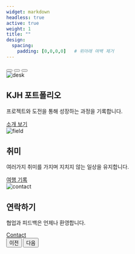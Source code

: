 ```yaml
---
widget: markdown
headless: true
active: true
weight: 1
title: ""
design:
  spacing:
    padding: [0,0,0,0]   # 위아래 여백 제거
---
```


<div id="homeCarousel" class="carousel slide" data-bs-ride="carousel" data-bs-interval="5000">
  <!-- 인디케이터 -->
  <div class="carousel-indicators">
    <button type="button" data-bs-target="#homeCarousel" data-bs-slide-to="0" class="active" aria-current="true"></button>
    <button type="button" data-bs-target="#homeCarousel" data-bs-slide-to="1"></button>
    <button type="button" data-bs-target="#homeCarousel" data-bs-slide-to="2"></button>
  </div>

  <!-- 슬라이드들 -->
  <div class="carousel-inner">
    <!-- 1 -->
    <div class="carousel-item active">
      <img src="/media/desk.jpg" class="d-block w-100" alt="desk" />
      <div class="carousel-caption">
        <h2 class="display-5 fw-semibold">KJH 포트폴리오</h2>
        <p>프로젝트와 도전을 통해 성장하는 과정을 기록합니다.</p>
        <a class="btn btn-primary btn-lg" href="/about/">소개 보기</a>
      </div>
    </div>
    <!-- 2 -->
    <div class="carousel-item">
      <img src="/media/field.jpg" class="d-block w-100" alt="field" />
      <div class="carousel-caption">
        <h2 class="display-5 fw-semibold">취미</h2>
        <p>여러가지 취미를 가지며 지치지 않는 일상을 유지합니다.</p>
        <a class="btn btn-outline-light btn-lg" href="/post/">여행 기록</a>
      </div>
    </div>
    <!-- 3 -->
    <div class="carousel-item">
      <img src="/media/contact.jpg" class="d-block w-100" alt="contact" />
      <div class="carousel-caption">
        <h2 class="display-5 fw-semibold">연락하기</h2>
        <p>협업과 피드백은 언제나 환영합니다.</p>
        <a class="btn btn-primary btn-lg" href="/contact/">Contact</a>
      </div>
    </div>
  </div>

  <!-- 좌우 화살표 -->
  <button class="carousel-control-prev" type="button" data-bs-target="#homeCarousel" data-bs-slide="prev">
    <span class="carousel-control-prev-icon" aria-hidden="true"></span>
    <span class="visually-hidden">이전</span>
  </button>
  <button class="carousel-control-next" type="button" data-bs-target="#homeCarousel" data-bs-slide="next">
    <span class="carousel-control-next-icon" aria-hidden="true"></span>
    <span class="visually-hidden">다음</span>
  </button>
</div>